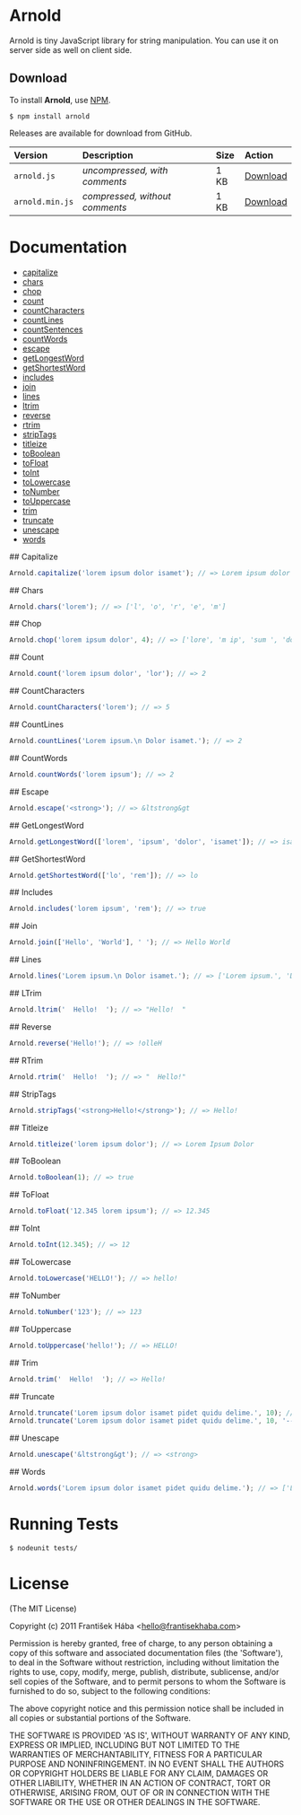 # Arnold

Arnold is tiny JavaScript library for string manipulation. You can use it on server side as well on client side.

## Download

To install **Arnold**, use [NPM](http://npmjs.org/).

```
$ npm install arnold
```

Releases are available for download from GitHub.

| **Version** | **Description** | **Size** | **Action** |
|:------------|:----------------|:---------|:-----------|
| `arnold.js` | *uncompressed, with comments* | 1 KB | [Download](https://raw.github.com/Baggz/Arnold/master/src/arnold.js) |
| `arnold.min.js` | *compressed, without comments* | 1 KB | [Download](https://raw.github.com/Baggz/Arnold/master/dist/arnold.min.js) |

# Documentation

* [capitalize](#capitalize)
* [chars](#chars)
* [chop](#chop)
* [count](#count)
* [countCharacters](#countCharacters)
* [countLines](#countLines)
* [countSentences](#countSentences)
* [countWords](#countWords)
* [escape](#escape)
* [getLongestWord](#getLongestWord)
* [getShortestWord](#getShortestWord)
* [includes](#includes)
* [join](#join)
* [lines](#lines)
* [ltrim](#ltrim)
* [reverse](#reverse)
* [rtrim](#rtrim)
* [stripTags](#stripTags)
* [titleize](#titleize)
* [toBoolean](#toBoolean)
* [toFloat](#toFloat)
* [toInt](#toInt)
* [toLowercase](#toLowercase)
* [toNumber](#toNumber)
* [toUppercase](#toUppercase)
* [trim](#trim)
* [truncate](#truncate)
* [unescape](#unescape)
* [words](#words)

<a name="capitalize">
## Capitalize

```javascript
Arnold.capitalize('lorem ipsum dolor isamet'); // => Lorem ipsum dolor isamet
```

<a name="chars">
## Chars

```javascript
Arnold.chars('lorem'); // => ['l', 'o', 'r', 'e', 'm']
```

<a name="chop">
## Chop

```javascript
Arnold.chop('lorem ipsum dolor', 4); // => ['lore', 'm ip', 'sum ', 'dolo', 'r']
```

<a name="count">
## Count

```javascript
Arnold.count('lorem ipsum dolor', 'lor'); // => 2
```

<a name="countCharacters">
## CountCharacters

```javascript
Arnold.countCharacters('lorem'); // => 5
```

<a name="countLines">
## CountLines

```javascript
Arnold.countLines('Lorem ipsum.\n Dolor isamet.'); // => 2
```

<a name="countWords">
## CountWords

```javascript
Arnold.countWords('lorem ipsum'); // => 2
```

<a name="escape">
## Escape

```javascript
Arnold.escape('<strong>'); // => &ltstrong&gt
```

<a name="getLongestWord">
## GetLongestWord

```javascript
Arnold.getLongestWord(['lorem', 'ipsum', 'dolor', 'isamet']); // => isamet
```

<a name="getShortestWord">
## GetShortestWord

```javascript
Arnold.getShortestWord(['lo', 'rem']); // => lo
```

<a name="includes">
## Includes

```javascript
Arnold.includes('lorem ipsum', 'rem'); // => true
```

<a name="join">
## Join

```javascript
Arnold.join(['Hello', 'World'], ' '); // => Hello World
```

<a name="lines">
## Lines

```javascript
Arnold.lines('Lorem ipsum.\n Dolor isamet.'); // => ['Lorem ipsum.', 'Dolor isamet.']
```

<a name="ltrim">
## LTrim

```javascript
Arnold.ltrim('  Hello!  '); // => "Hello!  "
```

<a name="reverse">
## Reverse

```javascript
Arnold.reverse('Hello!'); // => !olleH
```

<a name="rtrim">
## RTrim

```javascript
Arnold.rtrim('  Hello!  '); // => "  Hello!"
```

<a name="stripTags">
## StripTags

```javascript
Arnold.stripTags('<strong>Hello!</strong>'); // => Hello!
```

<a name="titleize">
## Titleize

```javascript
Arnold.titleize('lorem ipsum dolor'); // => Lorem Ipsum Dolor
```

<a name="toBoolean">
## ToBoolean

```javascript
Arnold.toBoolean(1); // => true
```

<a name="toFloat">
## ToFloat

```javascript
Arnold.toFloat('12.345 lorem ipsum'); // => 12.345
```

<a name="toInt">
## ToInt

```javascript
Arnold.toInt(12.345); // => 12
```

<a name="toLowercase">
## ToLowercase

```javascript
Arnold.toLowercase('HELLO!'); // => hello!
```

<a name="toNumber">
## ToNumber

```javascript
Arnold.toNumber('123'); // => 123
```

<a name="toUppercase">
## ToUppercase

```javascript
Arnold.toUppercase('hello!'); // => HELLO!
```

<a name="trim">
## Trim

```javascript
Arnold.trim('  Hello!  '); // => Hello!
```

<a name="truncate">
## Truncate

```javascript
Arnold.truncate('Lorem ipsum dolor isamet pidet quidu delime.', 10); // => Lorem ipsu...
Arnold.truncate('Lorem ipsum dolor isamet pidet quidu delime.', 10, '---'); // => Lorem ipsu---
```

<a name="unescape">
## Unescape

```javascript
Arnold.unescape('&ltstrong&gt'); // => <strong>
```

<a name="words">
## Words

```javascript
Arnold.words('Lorem ipsum dolor isamet pidet quidu delime.'); // => ['Lorem', 'ipsum', 'dolor', 'isamet', 'pidet', 'quidu', 'delime.']
```

# Running Tests

```
$ nodeunit tests/
```

# License

(The MIT License)

Copyright (c) 2011 František Hába &lt;hello@frantisekhaba.com&gt;

Permission is hereby granted, free of charge, to any person obtaining a copy of this software and associated documentation files (the 'Software'), to deal in the Software without restriction, including without limitation the rights to use, copy, modify, merge, publish, distribute, sublicense, and/or sell copies of the Software, and to permit persons to whom the Software is furnished to do so, subject to the following conditions:

The above copyright notice and this permission notice shall be included in all copies or substantial portions of the Software.

THE SOFTWARE IS PROVIDED 'AS IS', WITHOUT WARRANTY OF ANY KIND, EXPRESS OR IMPLIED, INCLUDING BUT NOT LIMITED TO THE WARRANTIES OF MERCHANTABILITY, FITNESS FOR A PARTICULAR PURPOSE AND NONINFRINGEMENT. IN NO EVENT SHALL THE AUTHORS OR COPYRIGHT HOLDERS BE LIABLE FOR ANY CLAIM, DAMAGES OR OTHER LIABILITY, WHETHER IN AN ACTION OF CONTRACT, TORT OR OTHERWISE, ARISING FROM, OUT OF OR IN CONNECTION WITH THE SOFTWARE OR THE USE OR OTHER DEALINGS IN THE SOFTWARE.